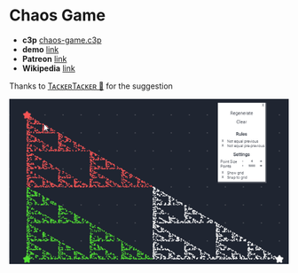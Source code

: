 # Chaos Game

* **c3p** [chaos-game.c3p](source/c3p/chaos-game.c3p)
* **demo** [link](demo)
* **Patreon** [link](https://patreon.com/el3um4s)
* **Wikipedia** [link](https://en.wikipedia.org/wiki/Chaos_game)

Thanks to [TᴀᴄᴋᴇʀTᴀᴄᴋᴇʀ 🐰](https://twitter.com/2xTacker/status/1380158497543847943) for the suggestion

![animation](animation.gif)

